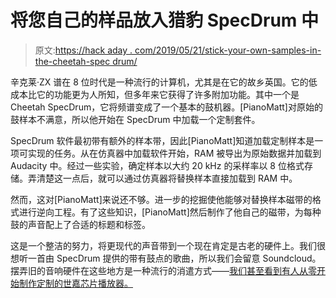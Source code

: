 # 将您自己的样品放入猎豹 SpecDrum 中

> 原文:[https://hack aday . com/2019/05/21/stick-your-own-samples-in-the-cheetah-spec drum/](https://hackaday.com/2019/05/21/stick-your-own-samples-in-the-cheetah-specdrum/)

辛克莱·ZX 谱在 8 位时代是一种流行的计算机，尤其是在它的故乡英国。它的低成本比它的功能更为人所知，但多年来它获得了许多附加功能。其中一个是 Cheetah SpecDrum，它将频谱变成了一个基本的鼓机器。[PianoMatt]对原始的鼓样本不满意，所以他开始在 SpecDrum 中加载一个定制套件。

SpecDrum 软件最初带有额外的样本带，因此[PianoMatt]知道加载定制样本是一项可实现的任务。从在仿真器中加载软件开始，RAM 被导出为原始数据并加载到 Audacity 中。经过一些实验，确定样本以大约 20 kHz 的采样率以 8 位格式存储。弄清楚这一点后，就可以通过仿真器将替换样本直接加载到 RAM 中。

然而，这对[PianoMatt]来说还不够。进一步的挖掘使他能够对替换样本磁带的格式进行逆向工程。有了这些知识，[PianoMatt]然后制作了他自己的磁带，为每种鼓的声音配上了合适的标题和标签。

这是一个整洁的努力，将更现代的声音带到一个现在肯定是古老的硬件上。我们很想听一首由 SpecDrum 提供的带有鼓点的歌曲，所以我们会留意 Soundcloud。摆弄旧的音响硬件在这些地方是一种流行的消遣方式——[我们甚至看到有人从零开始制作定制的世嘉芯片播放器。](https://hackaday.com/2018/10/04/we-got-your-sega-chiptunes-right-here/)